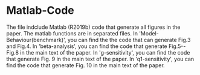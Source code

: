 # Matlab-Code

The file indclude Matlab (R2019b) code that generate all figures in the paper. The matlab functions are in separated files. 
In 'Model-Behaviour(benchmark)', you can find the the code that can generate Fig.3 and Fig.4. 
In 'beta-analysis', you can find the code that generate Fig.5--Fig.8 in the main text of the paper. 
In 'g-sensitivity', you can find the code that generate Fig. 9 in the main text of the paper.
In 'q1-sensitivity', you can find the code that generate Fig. 10 in the main text of the paper. 

